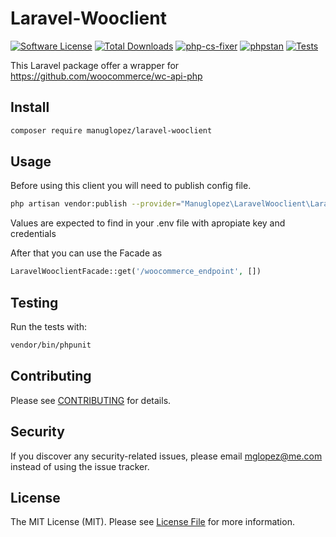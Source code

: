 # Laravel-Wooclient

[![Software License](https://img.shields.io/badge/license-MIT-brightgreen.svg)](https://manuglez.mit-license.org/)
[![Total Downloads](https://img.shields.io/packagist/dt/manuglopez/laravel-wooclient.svg)](https://packagist.org/packages/manuglopez/laravel-wooclient)
[![php-cs-fixer](https://github.com/manuglopez/laravel-wooclient/actions/workflows/php-cs-fixer.yml/badge.svg)](https://github.com/manuglopez/laravel-wooclient/actions)
[![phpstan](https://github.com/manuglopez/laravel-wooclient/actions/workflows/phpstan.yml/badge.svg)](https://github.com/manuglopez/laravel-wooclient/actions)
[![Tests](https://github.com/manuglopez/laravel-wooclient/actions/workflows/run-test.yml/badge.svg)](https://github.com/manuglopez/laravel-wooclient/actions)

This Laravel package offer a wrapper for https://github.com/woocommerce/wc-api-php



## Install

```bash
composer require manuglopez/laravel-wooclient
```


## Usage

Before using this client you will need to publish config file.

```bash
php artisan vendor:publish --provider="Manuglopez\LaravelWooclient\LaravelWooclientServiceProvider"
```

Values are expected to find in your .env file with apropiate key and credentials

After that you can use the Facade as 
```php
LaravelWooclientFacade::get('/woocommerce_endpoint', [])
```
## Testing

Run the tests with:

```bash
vendor/bin/phpunit
```


## Contributing

Please see [CONTRIBUTING](CONTRIBUTING.md) for details.


## Security

If you discover any security-related issues, please email mglopez@me.com instead of using the issue tracker.


## License

The MIT License (MIT). Please see [License File](/LICENSE.md) for more information.